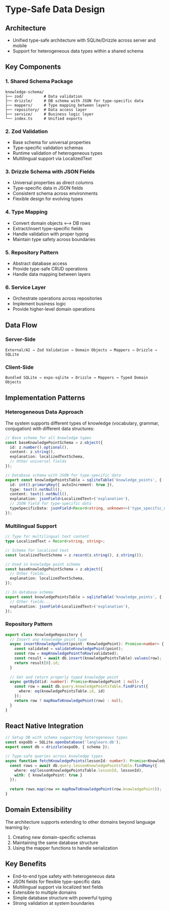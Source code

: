 # Type-Safe Data Design

## Architecture
- Unified type-safe architecture with SQLite/Drizzle across server and mobile
- Support for heterogeneous data types within a shared schema

## Key Components

### 1. Shared Schema Package
```
knowledge-schema/
├── zod/         # Data validation
├── drizzle/     # DB schema with JSON for type-specific data
├── mappers/     # Type mapping between layers
├── repository/  # Data access layer
├── service/     # Business logic layer
└── index.ts     # Unified exports
```

### 2. Zod Validation
- Base schema for universal properties
- Type-specific validation schemas
- Runtime validation of heterogeneous types
- Multilingual support via LocalizedText

### 3. Drizzle Schema with JSON Fields
- Universal properties as direct columns
- Type-specific data in JSON fields
- Consistent schema across environments
- Flexible design for evolving types

### 4. Type Mapping
- Convert domain objects ⟷ DB rows
- Extract/insert type-specific fields
- Handle validation with proper typing
- Maintain type safety across boundaries

### 5. Repository Pattern
- Abstract database access
- Provide type-safe CRUD operations
- Handle data mapping between layers

### 6. Service Layer
- Orchestrate operations across repositories
- Implement business logic
- Provide higher-level domain operations

## Data Flow

### Server-Side
```
External/AI → Zod Validation → Domain Objects → Mappers → Drizzle → SQLite
```

### Client-Side
```
Bundled SQLite → expo-sqlite → Drizzle → Mappers → Typed Domain Objects
```

## Implementation Patterns

### Heterogeneous Data Approach
The system supports different types of knowledge (vocabulary, grammar, conjugation) with different data structures:

```typescript
// Base schema for all knowledge types
const baseKnowledgePointSchema = z.object({
  id: z.number().optional(),
  content: z.string(),
  explanation: localizedTextSchema,
  // Other universal fields
});

// Database schema with JSON for type-specific data
export const knowledgePointsTable = sqliteTable('knowledge_points', {
  id: int().primaryKey({ autoIncrement: true }),
  type: text().notNull(),
  content: text().notNull(),
  explanation: jsonField<LocalizedText>('explanation'),
  // JSON field for type-specific data
  typeSpecificData: jsonField<Record<string, unknown>>('type_specific_data'),
});
```

### Multilingual Support

```typescript
// Type for multilingual text content
type LocalizedText = Record<string, string>;

// Schema for localized text
const localizedTextSchema = z.record(z.string(), z.string());

// Used in knowledge point schema
const baseKnowledgePointSchema = z.object({
  // Other fields...
  explanation: localizedTextSchema,
});

// In database schema
export const knowledgePointsTable = sqliteTable('knowledge_points', {
  // Other fields...
  explanation: jsonField<LocalizedText>('explanation'),
});
```

### Repository Pattern
```typescript
export class KnowledgeRepository {
  // Insert any knowledge point type
  async insertKnowledgePoint(point: KnowledgePoint): Promise<number> {
    const validated = validateKnowledgePoint(point);
    const row = mapKnowledgePointToRow(validated);
    const result = await db.insert(knowledgePointsTable).values(row);
    return result[0].id;
  }
  
  // Get and return properly typed knowledge point
  async getById(id: number): Promise<KnowledgePoint | null> {
    const row = await db.query.knowledgePointsTable.findFirst({
      where: eq(knowledgePointsTable.id, id)
    });
    return row ? mapRowToKnowledgePoint(row) : null;
  }
}
```

## React Native Integration
```typescript
// Setup DB with schema supporting heterogeneous types
const expoDb = SQLite.openDatabase('langlearn.db');
export const db = drizzle(expoDb, { schema });

// Type-safe queries across knowledge types
async function fetchKnowledgePoints(lessonId: number): Promise<KnowledgePoint[]> {
  const rows = await db.query.lessonKnowledgePointsTable.findMany({
    where: eq(lessonKnowledgePointsTable.lessonId, lessonId),
    with: { knowledgePoint: true }
  });
  
  return rows.map(row => mapRowToKnowledgePoint(row.knowledgePoint));
}
```

## Domain Extensibility
The architecture supports extending to other domains beyond language learning by:

1. Creating new domain-specific schemas
2. Maintaining the same database structure
3. Using the mapper functions to handle serialization

## Key Benefits
- End-to-end type safety with heterogeneous data
- JSON fields for flexible type-specific data
- Multilingual support via localized text fields
- Extensible to multiple domains
- Simple database structure with powerful typing
- Strong validation at system boundaries</content>
